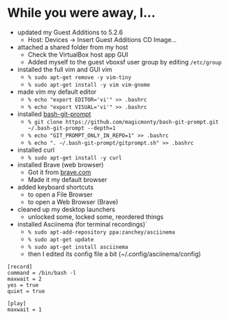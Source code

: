 # While you were away, I...

* updated my Guest Additions to 5.2.6
  - Host: Devices -> Insert Guest Additions CD Image...
* attached a shared folder from my host
  - Check the VirtualBox host app GUI
  - Added myself to the guest vboxsf user group by editing `/etc/group`
* installed the full vim and GUI vim
  - `% sudo apt-get remove -y vim-tiny`
  - `% sudo apt-get install -y vim vim-gnome`
* made vim my default editor
  - `% echo "export EDITOR='vi'" >> .bashrc`
  - `% echo "export VISUAL='vi'" >> .bashrc`
* installed [bash-git-prompt](https://github.com/magicmonty/bash-git-prompt.git)
  - `% git clone https://github.com/magicmonty/bash-git-prompt.git ~/.bash-git-prompt --depth=1`
  - `% echo "GIT_PROMPT_ONLY_IN_REPO=1" >> .bashrc`
  - `% echo ". ~/.bash-git-prompt/gitprompt.sh" >> .bashrc`
* installed curl
  - `% sudo apt-get install -y curl`
* installed Brave (web browser)
  - Got it from [brave.com](https://brave.com)
  - Made it my default browser
* added keyboard shortcuts
  - to open a File Browser
  - to open a Web Browser (Brave)
* cleaned up my desktop launchers
  - unlocked some, locked some, reordered things
* installed Asciinema (for terminal recordings)`
  - `% sudo apt-add-repository ppa:zanchey/asciinema`
  - `% sudo apt-get update`
  - `% sudo apt-get install asciinema`
  - then I edited its config file a bit (~/.config/asciinema/config)
```
[record]
command = /bin/bash -l
maxwait = 2
yes = true
quiet = true

[play]
maxwait = 1
```
